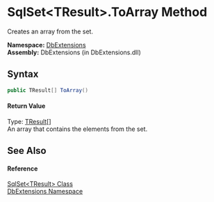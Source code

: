SqlSet&lt;TResult>.ToArray Method
=================================
Creates an array from the set.

**Namespace:** [DbExtensions][1]  
**Assembly:** DbExtensions (in DbExtensions.dll)

Syntax
------

```csharp
public TResult[] ToArray()
```

#### Return Value
Type: [TResult][2][]  
An array that contains the elements from the set.

See Also
--------

#### Reference
[SqlSet&lt;TResult> Class][2]  
[DbExtensions Namespace][1]  

[1]: ../README.md
[2]: README.md